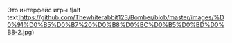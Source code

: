 Это интерфейс игры
![alt text]https://github.com/Thewhiterabbit123/Bomber/blob/master/images/%D0%91%D0%B5%D0%B7%20%D0%B8%D0%BC%D0%B5%D0%BD%D0%B8-2.jpg) 
